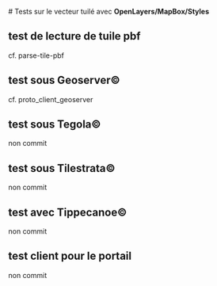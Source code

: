 # Tests sur le vecteur tuilé avec **OpenLayers/MapBox/Styles**

## test de lecture de tuile pbf
cf. parse-tile-pbf

## test sous Geoserver©
cf. proto_client_geoserver

## test sous Tegola©
non commit

## test sous Tilestrata©
non commit

## test avec Tippecanoe©
non commit

## test client pour le portail
non commit

